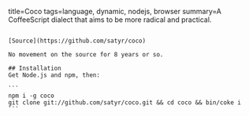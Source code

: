 title=Coco
tags=language, dynamic, nodejs, browser
summary=A CoffeeScript dialect that aims to be more radical and practical.
~~~~~~

[Source](https://github.com/satyr/coco)

No movement on the source for 8 years or so.

## Installation
Get Node.js and npm, then:

```
npm i -g coco
git clone git://github.com/satyr/coco.git && cd coco && bin/coke i
```

